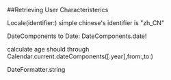 ##Retrieving User Characteristerics

Locale(identifier:) simple chinese's identifier is "zh_CN"

DateComponents to Date: DateComponents.date!

calculate age should through Calendar.current.dateComponents([.year],from:,to:)

DateFormatter.string
